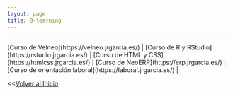 ```yaml
---
layout: page
title: B-learning
---
```


<hr size="5px" color="#268BD4" />
[Curso de Velneo](https://velneo.jrgarcia.es/)  |
[Curso de R y RStudio](https://rstudio.jrgarcia.es/)  |
[Curso de HTML y CSS](https://htmlcss.jrgarcia.es/)  |
[Curso de NeoERP](https://erp.jrgarcia.es/)  |
[Curso de orientación laboral](https://laboral.jrgarcia.es/) |
  
  
<<[Volver al Inicio](https://jrgarcia.es)
